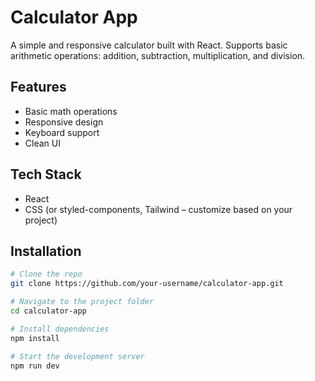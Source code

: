 # Calculator App

A simple and responsive calculator built with React. Supports basic arithmetic operations: addition, subtraction, multiplication, and division.

## Features

- Basic math operations
- Responsive design
- Keyboard support
- Clean UI

## Tech Stack

- React
- CSS (or styled-components, Tailwind – customize based on your project)

## Installation

```bash
# Clone the repo
git clone https://github.com/your-username/calculator-app.git

# Navigate to the project folder
cd calculator-app

# Install dependencies
npm install

# Start the development server
npm run dev
